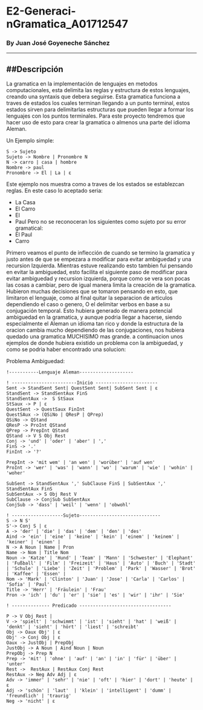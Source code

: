 # E2-Generaci-nGramatica_A01712547
### By Juan José Goyeneche Sánchez
---------------------------------------------
##Descripción
--------------------------
La gramatica en la implementación de lenguajes en metodos computacionales, esta delimita las reglas y estructura de estos lenguajes, creando una syntaxis que debera seguirse. Esta gramatica funciona a traves de estados los cuales terminan llegando a un punto terminal, estos estados sirven para delimitarlas estructuras que pueden llegar a formar los lenguajes con los puntos terminales. Para este proyecto tendremos que hacer uso de esto para crear la gramatica o almenos una parte del idioma Aleman.

Un Ejemplo simple:
```
S -> Sujeto
Sujeto -> Nombre | Pronombre N
N -> carro | casa | hombre
Nombre -> paul
Pronombre -> El | La | ε
```
Este ejemplo nos muestra como a traves de los estados se establezcan reglas.  En este caso lo aceptado seria: 
  * La Casa
  * El Carro
  * El
  * Paul
Pero no se reconoceran los siguientes como sujeto por su error gramatical:
  * El Paul
  * Carro 

Primero veamos el punto de inflección de cuando se termino la gramatica y justo antes de que se empezara a modificar para evitar ambiguedad y una recursion Izquierda. Mientras estuve realizando esto tambien fui pensando en evitar la ambiguedad, esto facilita el siguiente paso de modificar para evitar ambiguedad y recursion izquierda, porque como se vera son pocas las cosas a cambiar, pero de igual manera limita la creación de la gramatica. Hubieron muchas decisiones que se tomaron pensando en esto, que limitaron el lenguaje, como al final quitar la separacion de articulos dependiendo el caso o genero, O el delimitar verbos en base a su conjugación temporal. Esto hubiera generado de manera potencial ambiguedad en la gramatica, y aunque podria llegar a hacerse, siendo especialmente el Aleman un idioma tan rico y donde la estructura de la oracion cambia mucho dependiendo de las conjugaciones, nos hubiera quedado una gramatica MUCHISIMO mas grande. a continuacion unos ejemplos de donde hubiera existido un problema con la ambiguedad, y como se podria haber encontrado una solucion:

Problema Ambiguedad: 

 ```
 !-----------Lenguaje Aleman--------------------

! ------------------------Inicio -----------------------
Sent -> StandSent Sent| QuestSent Sent| SubSent Sent | ε
StandSent -> StandSentAux FinS
StandSentAux ->  S StSaux
StSaux -> P | ε
QuestSent -> QuestSaux FinInt
QuestSAux -> (QSiNo | QResP | QPrep)
QSiNo -> QStand
QResP -> ProInt QStand
QPrep -> PrepInt QStand
QStand -> V S Obj Rest
Conj -> 'und' | 'oder' | 'aber' | ','
FinS -> '.'
FinInt -> '?'

PrepInt -> 'mit wem' | 'an wen' | 'worüber' | 'auf wen'
ProInt -> 'wer' | 'was' | 'wann' | 'wo' | 'warum' | 'wie' | 'wohin' | 'woher'

SubSent -> StandSentAux ',' SubClause FinS | SubSentAux ',' StandSentAux FinS
SubSentAux -> S Obj Rest V
SubClause -> ConjSub SubSentAux
ConjSub -> 'dass' | 'weil' | 'wenn' | 'obwohl'

! -------------------Sujeto------------------------------
S -> N S'  
S'-> Conj S | ε
A -> 'der' | 'die' | 'das' | 'dem' | 'den' | 'des'
Aind -> 'ein' | 'eine' | 'keine' | 'kein' | 'einem' | 'keinem' | 'keiner' | 'einen' | 
N -> A Noun | Name | Pron
Name -> Nom | Title Nom
Noun -> 'Katze' | 'Hund' | 'Team' | 'Mann' | 'Schwester' | 'Elephant' | 'Fußball' | 'Film' | 'Freizeit' | 'Haus' | 'Auto' | 'Buch' | 'Stadt' | 'Schule' | 'Liebe' | 'Zeit' | 'Problem' | 'Park' | 'Wasser' | 'Brot' | 'Kaffee' | 'Essen' |
Nom -> 'Mark' | 'Clinton' | 'Juan' | 'Jose' | 'Carla' | 'Carlos' | 'Sofia' | 'Paul'
Title -> 'Herr' | 'Fräulein' | 'Frau'
Pron -> 'ich' | 'du' | 'er' | 'sie' | 'es' | 'wir' | 'ihr' | 'Sie'

! -------------- Predicado ----------------------------------

P -> V Obj Rest | 
V -> 'spielt' | 'schwimmt' | 'ist' | 'sieht' | 'hat' | 'weiß' | 'denkt' | 'sieht' | 'hört' | 'liest' | 'schreibt' 
Obj -> Oaux Obj' | ε
Obj' -> Conj Obj | ε
Oaux -> JustObj | PrepObj
JustObj -> A Noun | Aind Noun | Noun
PrepObj -> Prep N
Prep -> 'mit' | 'ohne' | 'auf' | 'an' | 'in' | 'für' | 'über' | 'unter'
Rest ->  RestAux | RestAux Conj Rest
RestAux -> Neg Adv Adj | ε
Adv -> 'immer' | 'sehr' | 'nie' | 'oft' | 'hier' | 'dort' | 'heute' | ε
Adj -> 'schön' | 'laut'  | 'klein' | 'intelligent' | 'dumm' | 'freundlich' | 'traurig'
Neg -> 'nicht' | ε
 ```
